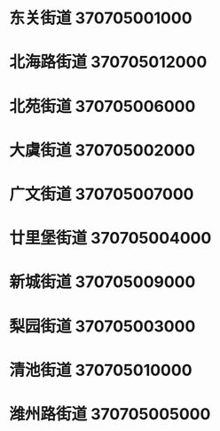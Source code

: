 # 东关街道 370705001000
# 北海路街道 370705012000
# 北苑街道 370705006000
# 大虞街道 370705002000
# 广文街道 370705007000
# 廿里堡街道 370705004000
# 新城街道 370705009000
# 梨园街道 370705003000
# 清池街道 370705010000
# 潍州路街道 370705005000
